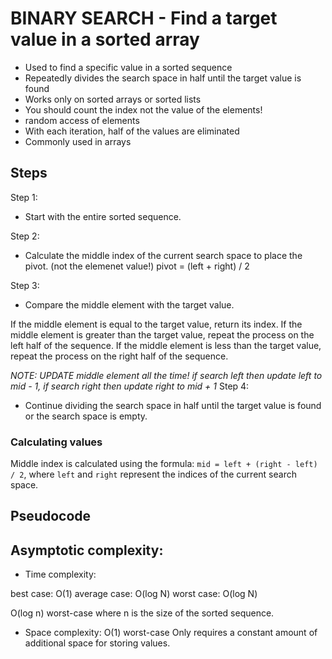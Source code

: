 # BINARY SEARCH - Find a target value in a sorted array

- Used to find a specific value in a sorted sequence
- Repeatedly divides the search space in half until the target value is found
- Works only on sorted arrays or sorted lists
- You should count the index not the value of the elements!
- random access of elements
- With each iteration, half of the values are eliminated
- Commonly used in arrays


## Steps

Step 1: 
- Start with the entire sorted sequence.

Step 2:
- Calculate the middle index of the current search space to place the pivot. (not the elemenet value!)
pivot = (left + right) / 2

Step 3:
- Compare the middle element with the target value.

If the middle element is equal to the target value, return its index.
If the middle element is greater than the target value, repeat the process on the left half of the sequence.
If the middle element is less than the target value, repeat the process on the right half of the sequence.

*NOTE: UPDATE middle element all the time! if search left then update left to mid - 1, if search right then update right to mid + 1*
Step 4:
- Continue dividing the search space in half until the target value is found or the search space is empty.

### Calculating values

Middle index is calculated using the formula: `mid = left + (right - left) / 2`, where `left` and `right` represent the indices of the current search space.

## Pseudocode


## Asymptotic complexity: 

- Time complexity:

best case: O(1)
average case: O(log N)
worst case: O(log N)

O(log n) worst-case where n is the size of the sorted sequence.

- Space complexity: 
O(1) worst-case 
Only requires a constant amount of additional space for storing values. 
